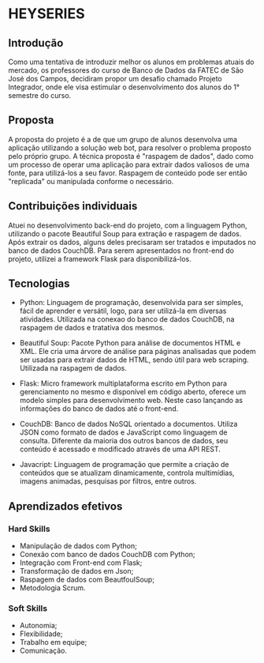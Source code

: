 #  HEYSERIES

## Introdução 

Como uma tentativa de introduzir melhor os alunos em problemas atuais do mercado, os professores do curso de Banco de Dados da FATEC de São José dos Campos, decidiram propor um desafio chamado Projeto Integrador, onde ele visa estimular o desenvolvimento dos alunos do 1° semestre do curso.

## Proposta

A proposta do projeto é a de que um grupo de alunos desenvolva uma aplicação utilizando a solução web bot, para resolver o problema proposto pelo próprio grupo. A técnica proposta é "raspagem de dados", dado como um processo de operar uma aplicação para extrair dados valiosos de uma fonte, para utilizá-los a seu favor. Raspagem de conteúdo pode ser então "replicada" ou manipulada conforme o necessário.

## Contribuições individuais

Atuei no desenvolvimento back-end do projeto, com a linguagem Python, utilizando o pacote Beautiful Soup para extração e raspagem de dados. Após extrair os dados, alguns deles precisaram ser tratados e imputados no banco de dados CouchDB. Para serem apresentados no front-end do projeto, utilizei a framework Flask para disponibilizá-los.

## Tecnologias 

- Python: Linguagem de programação, desenvolvida para ser simples, fácil de aprender e versátil, logo, para ser utilizá-la em diversas atividades. Utilizada na conexao do banco de dados CouchDB, na raspagem de dados e tratativa dos mesmos.
  
 - Beautiful Soup: Pacote Python para análise de documentos HTML e XML. Ele cria uma árvore de análise para páginas analisadas que podem ser usadas para extrair dados de HTML, sendo útil para web scraping. Utilizada na raspagem de dados.
  
- Flask: Micro framework multiplataforma escrito em Python para gerenciamento no mesmo e disponível em código aberto, oferece um modelo simples para desenvolvimento web. Neste caso lançando as informações do banco de dados até o front-end.
  
- CouchDB: Banco de dados NoSQL orientado a documentos. Utiliza JSON como formato de dados e JavaScript como linguagem de consulta. Diferente da maioria dos outros bancos de dados, seu conteúdo é acessado e modificado através de uma API REST.

- Javacript: Linguagem de programação que permite a criação de conteúdos que se atualizam dinamicamente, controla multimídias, imagens animadas, pesquisas por filtros, entre outros.

## Aprendizados efetivos

### Hard Skills

- Manipulação de dados com Python;
- Conexão com banco de dados CouchDB com Python;
- Integração com Front-end com Flask;
- Transformação de dados em Json;
- Raspagem de dados com BeautfoulSoup;
- Metodologia Scrum.

### Soft Skills
- Autonomia;
- Flexibilidade;
- Trabalho em equipe;
- Comunicação.
